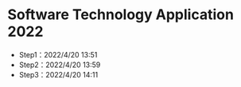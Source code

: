 # Software Technology Application 2022
- Step1：2022/4/20 13:51
- Step2：2022/4/20 13:59
- Step3：2022/4/20 14:11